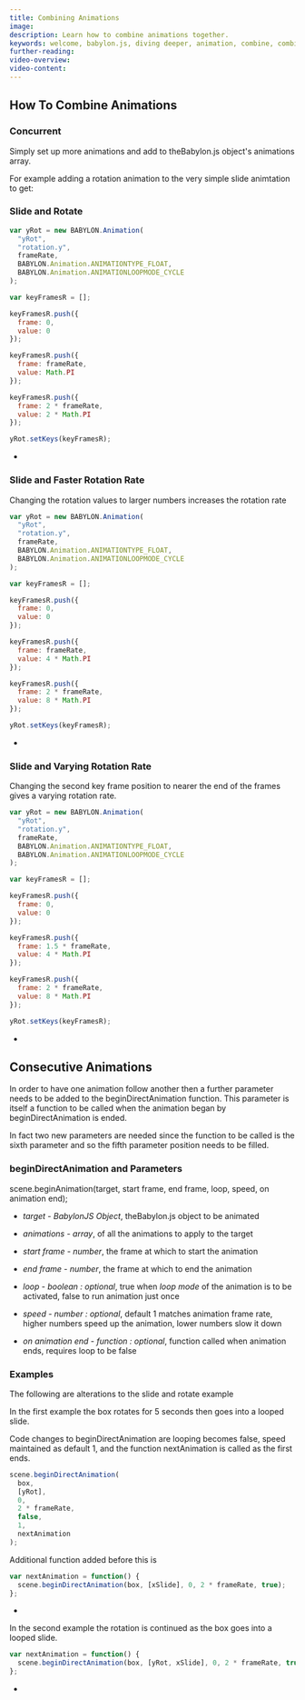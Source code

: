 ```yaml
---
title: Combining Animations
image: 
description: Learn how to combine animations together.
keywords: welcome, babylon.js, diving deeper, animation, combine, combination
further-reading:
video-overview:
video-content:
---
```


## How To Combine Animations

### Concurrent

Simply set up more animations and add to theBabylon.js object's animations array.

For example adding a rotation animation to the very simple slide animtation to get:

<Playground id="#9WUJN#11" title="Simple Slide Animation" description="The simple slide animation example." image="/img/playgroundsAndNMEs/divingDeeperAnimationDesign1.jpg"/>

### Slide and Rotate

```javascript
var yRot = new BABYLON.Animation(
  "yRot",
  "rotation.y",
  frameRate,
  BABYLON.Animation.ANIMATIONTYPE_FLOAT,
  BABYLON.Animation.ANIMATIONLOOPMODE_CYCLE
);

var keyFramesR = [];

keyFramesR.push({
  frame: 0,
  value: 0
});

keyFramesR.push({
  frame: frameRate,
  value: Math.PI
});

keyFramesR.push({
  frame: 2 * frameRate,
  value: 2 * Math.PI
});

yRot.setKeys(keyFramesR);
```

- <Playground id="#9WUJN#12" title="Slide and Rotate Animation" description="The simple slide animation with rotation introduced." image="/img/playgroundsAndNMEs/divingDeeperCombineAnimations1.jpg" isMain=true category="Animation"/>

### Slide and Faster Rotation Rate

Changing the rotation values to larger numbers increases the rotation rate

```javascript
var yRot = new BABYLON.Animation(
  "yRot",
  "rotation.y",
  frameRate,
  BABYLON.Animation.ANIMATIONTYPE_FLOAT,
  BABYLON.Animation.ANIMATIONLOOPMODE_CYCLE
);

var keyFramesR = [];

keyFramesR.push({
  frame: 0,
  value: 0
});

keyFramesR.push({
  frame: frameRate,
  value: 4 * Math.PI
});

keyFramesR.push({
  frame: 2 * frameRate,
  value: 8 * Math.PI
});

yRot.setKeys(keyFramesR);
```

- <Playground id="#9WUJN#13" title="Slide with Faster Rotatation" description="The simple slide animation with faster rotation." image="/img/playgroundsAndNMEs/divingDeeperCombineAnimations1.jpg"/>

### Slide and Varying Rotation Rate

Changing the second key frame position to nearer the end of the frames gives a varying rotation rate.

```javascript
var yRot = new BABYLON.Animation(
  "yRot",
  "rotation.y",
  frameRate,
  BABYLON.Animation.ANIMATIONTYPE_FLOAT,
  BABYLON.Animation.ANIMATIONLOOPMODE_CYCLE
);

var keyFramesR = [];

keyFramesR.push({
  frame: 0,
  value: 0
});

keyFramesR.push({
  frame: 1.5 * frameRate,
  value: 4 * Math.PI
});

keyFramesR.push({
  frame: 2 * frameRate,
  value: 8 * Math.PI
});

yRot.setKeys(keyFramesR);
```

- <Playground id="#9WUJN#14" title="Slide with Varying Rotatation Rate" description="The simple slide animation with varying rotation rates." image="/img/playgroundsAndNMEs/divingDeeperCombineAnimations1.jpg"/>

## Consecutive Animations

In order to have one animation follow another then a further parameter needs to be added to the beginDirectAnimation function. This parameter is
itself a function to be called when the animation began by beginDirectAnimation is ended.

In fact two new parameters are needed since the function to be called is the sixth parameter and so the fifth parameter position needs to be filled.

### beginDirectAnimation and Parameters

scene.beginAnimation(target, start frame, end frame, loop, speed, on animation end);

- _target_ - _BabylonJS Object_, theBabylon.js object to be animated

- _animations_ - _array_, of all the animations to apply to the target

- _start frame_ - _number_, the frame at which to start the animation

- _end frame_ - _number_, the frame at which to end the animation

- _loop_ - _boolean : optional_, true when _loop mode_ of the animation is to be activated, false to run animation just once

- _speed_ - _number : optional_, default 1 matches animation frame rate, higher numbers speed up the animation, lower numbers slow it down

- _on animation end_ - _function : optional_, function called when animation ends, requires loop to be false

### Examples

The following are alterations to the slide and rotate example

In the first example the box rotates for 5 seconds then goes into a looped slide.

Code changes to beginDirectAnimation are looping becomes false, speed maintained as default 1, and the function nextAnimation is called as the first ends.

```javascript
scene.beginDirectAnimation(
  box,
  [yRot],
  0,
  2 * frameRate,
  false,
  1,
  nextAnimation
);
```

Additional function added before this is

```javascript
var nextAnimation = function() {
  scene.beginDirectAnimation(box, [xSlide], 0, 2 * frameRate, true);
};
```

- <Playground id="#9WUJN#15" title="Rotate Then Slide" description="The simple slide animation with rotation happening first, then sliding." image="/img/playgroundsAndNMEs/divingDeeperCombineAnimations2.jpg"/>

In the second example the rotation is continued as the box goes into a looped slide.

```javascript
var nextAnimation = function() {
  scene.beginDirectAnimation(box, [yRot, xSlide], 0, 2 * frameRate, true);
};
```

- <Playground id="#9WUJN#16" title="Rotate Then Rotate and Slide" description="The simple slide animation with rotation happening first, then rotation and sliding." image="/img/playgroundsAndNMEs/divingDeeperCombineAnimations2.jpg"/>


